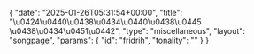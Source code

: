 {
    "date": "2025-01-26T05:31:54+00:00",
    "title": "\u0424\u0440\u0438\u0434\u0440\u0438\u0445 \u0438\u0434\u0451\u0442",
    "type": "miscellaneous",
    "layout": "songpage",
    "params": {
        "id": "fridrih",
        "tonality": ""
    }
}